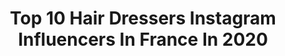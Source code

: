 ---
title: Top 10 Hair Dressers Instagram Influencers In France In 2020
description: >-
  Find top hair dressers Instagram influencers in France in 2020. Most popular hashtags: #hairstyles #dresses #hairstyle #hair.
platform: Instagram
hits: 18
text_top: See the most popular Instagram influencers on inBeat.
text_bottom: Our platform holds 18 Instagram influencers like this in France for you to work with.
profiles:
  - username: "aalimhakim"
    fullname: >-
      Aalim Hakim
    bio: >-
      Director:Hakim's Aalim hair n' beauty lounge
    location: "France"
    followers: 350773
    engagement: 331
    commentsToLikes: 0.005457
    id: ck0udcrpwirgv0i19k8a7yaax
    verified: true
    hashtags: "#aalimhakim, #bollywood, #repost, #live"
  - username: "lesalondenaelle"
    fullname: >-
      Le Salon de Naëlle
    bio: >-
      Professional Hair stylist 🇫🇷 👻lesalondenaelle ☎️+33 9 52 20 17 32 /+33 1 49 44 61 04 35 Boulevard de la République 93190 Livry Gargan ⬇️RÉSERVATION⬇️
    location: "France"
    followers: 101198
    engagement: 102
    commentsToLikes: 0.018320
    id: ck9hanpdrd9nk0j78qocm433z
    verified: false
    hashtags: "#hairdresser, #11mai, #blondegirl, #deconfinement"
  - username: "djema_paris"
    fullname: >-
      Djéma
    bio: >-
      Coach 🔥 Contact📩 V.World Champion 🏆 European Champion 🏆 12 fois (times) Champion de France🏆 Life in Paris🇫🇷
    location: "France"
    followers: 9414
    engagement: 664
    commentsToLikes: 0.018151
    id: ck8sy5itcjrz80j782j9ca58l
    verified: false
    hashtags: "#personaltrainer, #spiritdojo, #musculation, #mode"
  - username: "liz_amiach"
    fullname: >-
      LIZ     🌹
    bio: >-
      French babe traveling the world @trendmodelsmgmt 🇪🇸 @welovemodels._ 🇨🇱 @maygermodels 🇦🇷 @tree_models 🇧🇷 📍Paris / Barcelona
    location: "France"
    followers: 20990
    engagement: 277
    commentsToLikes: 0.022472
    id: ckaov4w8m32am0i78nr4epwxb
    verified: false
    hashtags: "#couplegoals, #lifestyle, #paris, #desert"
  - username: "ericmaurice57"
    fullname: >-
      Eric Maurice
    bio: >-
      Art Director @guytang_mydentity @bleulibelluleofficiel Ambassador @jacques_seban
    location: "France"
    followers: 49428
    engagement: 303
    commentsToLikes: 0.001311
    id: ck6u5m0foaels0j71wl0l4vll
    verified: false
    hashtags: "#refairedanserlesfleurs, #voixtube, #toutestpluspop, #singer"
  - username: "_angie_arellano_"
    fullname: >-
      🤍𝒜𝓃𝑔𝑒𝓁𝒾𝒸𝒶 𝒜𝓃𝒶𝒾𝓈 𝒜𝓇𝑒𝓁𝓁𝒶𝓃𝑜🤍
    bio: >-
      • @aaaoutfits •𝑀𝒶𝓃𝒶𝑔𝑒𝒹 𝒷𝓎 @hautecoutureagency •𝑀𝒾𝓈𝓈 𝒸𝑜𝓋𝑒𝓇 𝑔𝒾𝓇𝓁 𝟤𝟢𝟣𝟪 •𝑀𝒾𝓈𝓈 𝓉𝑒𝑒𝓃 𝑀𝓊𝓃𝒹𝒾𝒶𝓁 𝒜𝓇𝒾𝓏𝑜𝓃𝒶 𝟤𝟢𝟤𝟢
    location: "France"
    followers: 5617
    engagement: 1523
    commentsToLikes: 0.064780
    id: ckap8ozjgpbfu0i78ao9e1rl8
    verified: false
    hashtags: "#dress, #photography, #modelsofinstagram, #photoshoot"
  - username: "dresses_exclusive"
    fullname: >-
      Dresses Exclusive
    bio: >-
      Inspiration 👗
    location: "France"
    followers: 478828
    engagement: 104
    commentsToLikes: 0.004420
    id: ck15pzatt0di70i19svpuq0ct
    verified: false
    hashtags: ""
  - username: "kacilleshi"
    fullname: >-
      Kaci Lleshi
    bio: >-
      THE HAIR MAESTRO 💇🏻 📍Prishtine &Worldwide Contact nr. /+38344889889;+38349889889 Partner @sellmakasumoviq #hair#makeup
    location: "France"
    followers: 287318
    engagement: 81
    commentsToLikes: 0.007047
    id: ck0tt9w3l1s6n0i19x27tj108
    verified: false
    hashtags: "#makeup, #hairstyle, #haircolor, #hairstyles"
  - username: "wedding.pages"
    fullname: >-
      • Luxury Wedding Pages •
    bio: >-
      Glamorous weddings, dresses, decor, venues & more • 😍 Get Your Bridal @MissToMrsBox Subscription
    location: "France"
    followers: 1120981
    engagement: 54
    commentsToLikes: 0.007084
    id: ck0ty2lbglcl90i19flacwyif
    verified: false
    hashtags: "#rings, #showmeyourrings, #bridal, #weddingdresses"
  - username: "zoelamariee"
    fullname: >-
      Zoé & Laurent
    bio: >-
      💍 Fiançailles le 17 mars 2018 💒 Mariage reporté à avril 2021 - Prépa de notre mariage, inspi, bons plans, astuces... Blog ⬇️
    location: "France"
    followers: 16028
    engagement: 221
    commentsToLikes: 0.019318
    id: ck6ub1vb36zeg0j717thmx5rl
    verified: false
    hashtags: "#mariagechic, #frenchwedding, #weddingdecoration, #weddingdesign"
---
